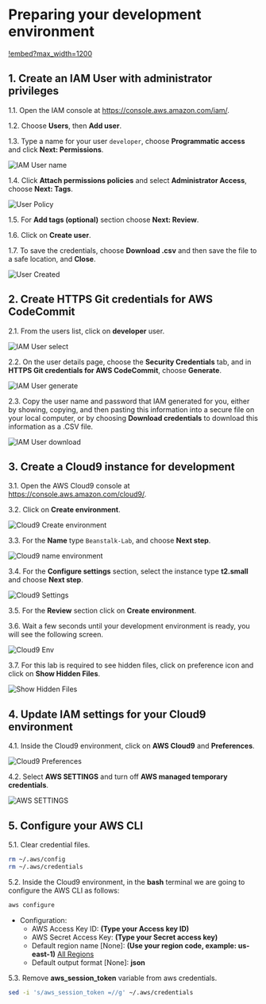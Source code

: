 # Preparing your development environment

[!embed?max_width=1200](https://www.youtube.com/watch?v=JDHZOGMMkj8)

## 1. Create an IAM User with administrator privileges

1.1\. Open the IAM console at https://console.aws.amazon.com/iam/.

1.2\. Choose **Users**, then **Add user**.

1.3\. Type a name for your user `developer`, choose **Programmatic access** and click **Next: Permissions**.

![IAM User name](images/iam-user-name.png)

1.4\. Click **Attach permissions policies** and select **Administrator Access**, choose **Next: Tags**.

![User Policy](images/iam-user-policy.png)

1.5\. For **Add tags (optional)** section choose **Next: Review**.

1.6\. Click on **Create user**.

1.7\. To save the credentials, choose **Download .csv** and then save the file to a safe location, and **Close**.

![User Created](images/iam-user-created.png)

## 2. Create HTTPS Git credentials for AWS CodeCommit

2.1\. From the users list, click on **developer** user.

![IAM User select](images/iam-developer-user.png)

2.2\. On the user details page, choose the **Security Credentials** tab, and in **HTTPS Git credentials for AWS CodeCommit**, choose **Generate**.

![IAM User generate](images/iam-generate-git.png)

2.3\. Copy the user name and password that IAM generated for you, either by showing, copying, and then pasting this information into a secure file on your local computer, or by choosing **Download credentials** to download this information as a .CSV file.

![IAM User download](images/iam-git-credentials.png)

## 3. Create a Cloud9 instance for development

3.1\. Open the AWS Cloud9 console at https://console.aws.amazon.com/cloud9/.

3.2\. Click on **Create environment**.

![Cloud9 Create environment](images/cloud9-create.png)

3.3\. For the **Name** type `Beanstalk-Lab`, and choose **Next step**.

![Cloud9 name environment](images/cloud9-name.png)

3.4\. For the **Configure settings** section, select the instance type **t2.small** and choose **Next step**.

![Cloud9 Settings](images/cloud9-settings.png)

3.5\. For the **Review** section click on **Create environment**.

3.6\. Wait a few seconds until your development environment is ready, you will see the following screen.

![Cloud9 Env](images/cloud9-env.png)

3.7\. For this lab is required to see hidden files, click on preference icon and click on **Show Hidden Files**.

![Show Hidden Files](images/cloud9-show-hidden-files.png)

## 4. Update IAM settings for your Cloud9 environment

4.1\. Inside the Cloud9 environment, click on **AWS Cloud9** and **Preferences**.

![Cloud9 Preferences](images/cloud9-preferences.png)

4.2\. Select **AWS SETTINGS** and turn off **AWS managed temporary credentials**.

![AWS SETTINGS](images/cloud-aws-settings.png)

## 5. Configure your AWS CLI

5.1\. Clear credential files.

``` bash
rm ~/.aws/config
rm ~/.aws/credentials
```

5.2\. Inside the Cloud9 environment, in the **bash** terminal we are going to configure the AWS CLI as follows:

``` bash
aws configure
```

- Configuration:
    - AWS Access Key ID: **(Type your Access key ID)**
    - AWS Secret Access Key: **(Type your Secret access key)**
    - Default region name [None]: **(Use your region code, example: us-east-1)** [All Regions](https://docs.aws.amazon.com/AWSEC2/latest/UserGuide/using-regions-availability-zones.html#concepts-available-regions)
    - Default output format [None]: **json**

5.3\. Remove **aws_session_token** variable from aws credentials.

``` bash
sed -i 's/aws_session_token =//g' ~/.aws/credentials
```

